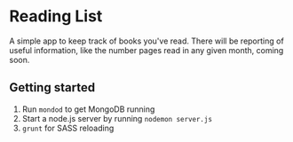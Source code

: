 # Reading List

A simple app to keep track of books you've read. There will be reporting of useful information, like the number pages read in any given month, coming soon.

## Getting started

1. Run `mondod` to get MongoDB running
2. Start a node.js server by running `nodemon server.js`
3. `grunt` for SASS reloading
